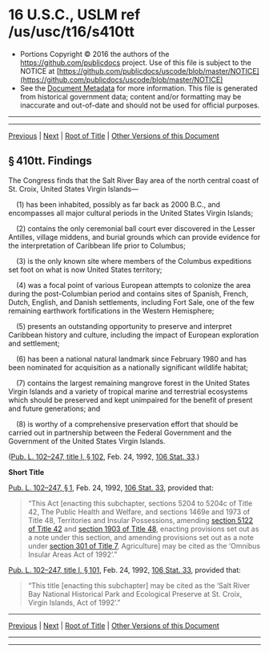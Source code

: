 ---
---

# 16 U.S.C., USLM ref /us/usc/t16/s410tt

* Portions Copyright © 2016 the authors of the https://github.com/publicdocs project.
  Use of this file is subject to the NOTICE at [https://github.com/publicdocs/uscode/blob/master/NOTICE](https://github.com/publicdocs/uscode/blob/master/NOTICE)
* See the [Document Metadata](././../../../../..//README.md) for more information.
  This file is generated from historical government data; content and/or formatting may be inaccurate and out-of-date and should not be used for official purposes.

----------
----------

[Previous](./../../../../..//us/usc/t16/ch1/schLIX–R/m__us_usc_t16_ch1_schLIX–R.md) | [Next](./../../../../..//us/usc/t16/ch1/schLIX–R/m__us_usc_t16_s410tt–1.md) | [Root of Title](./../../../../../) | [Other Versions of this Document](https://publicdocs.github.io/go/links?ns=uslm&ref=%2Fus%2Fusc%2Ft16%2Fs410tt)

## § 410tt. Findings

The Congress finds that the Salt River Bay area of the north central coast of St. Croix, United States Virgin Islands—

    (1) has been inhabited, possibly as far back as 2000 B.C., and encompasses all major cultural periods in the United States Virgin Islands;

    (2) contains the only ceremonial ball court ever discovered in the Lesser Antilles, village middens, and burial grounds which can provide evidence for the interpretation of Caribbean life prior to Columbus;

    (3) is the only known site where members of the Columbus expeditions set foot on what is now United States territory;

    (4) was a focal point of various European attempts to colonize the area during the post-Columbian period and contains sites of Spanish, French, Dutch, English, and Danish settlements, including Fort Sale, one of the few remaining earthwork fortifications in the Western Hemisphere;

    (5) presents an outstanding opportunity to preserve and interpret Caribbean history and culture, including the impact of European exploration and settlement;

    (6) has been a national natural landmark since February 1980 and has been nominated for acquisition as a nationally significant wildlife habitat;

    (7) contains the largest remaining mangrove forest in the United States Virgin Islands and a variety of tropical marine and terrestrial ecosystems which should be preserved and kept unimpaired for the benefit of present and future generations; and

    (8) is worthy of a comprehensive preservation effort that should be carried out in partnership between the Federal Government and the Government of the United States Virgin Islands.

([Pub. L. 102–247, title I, § 102][/us/pl/102/247/s102], Feb. 24, 1992, [106 Stat. 33][/us/stat/106/33].)

 __Short Title__ 

[Pub. L. 102–247, § 1][/us/pl/102/247/s1], Feb. 24, 1992, [106 Stat. 33][/us/stat/106/33], provided that: 

> “This Act \[enacting this subchapter, sections 5204 to 5204c of Title 42, The Public Health and Welfare, and sections 1469e and 1973 of Title 48, Territories and Insular Possessions, amending [section 5122 of Title 42][/us/usc/t42/s5122] and [section 1903 of Title 48][/us/usc/t48/s1903], enacting provisions set out as a note under this section, and amending provisions set out as a note under [section 301 of Title 7][/us/usc/t7/s301], Agriculture\] may be cited as the ‘Omnibus Insular Areas Act of 1992’.”

[Pub. L. 102–247, title I, § 101][/us/pl/102/247/s101], Feb. 24, 1992, [106 Stat. 33][/us/stat/106/33], provided that: 

> “This title \[enacting this subchapter\] may be cited as the ‘Salt River Bay National Historical Park and Ecological Preserve at St. Croix, Virgin Islands, Act of 1992’.”

----------

[Previous](./../../../../..//us/usc/t16/ch1/schLIX–R/m__us_usc_t16_ch1_schLIX–R.md) | [Next](./../../../../..//us/usc/t16/ch1/schLIX–R/m__us_usc_t16_s410tt–1.md) | [Root of Title](./../../../../../) | [Other Versions of this Document](https://publicdocs.github.io/go/links?ns=uslm&ref=%2Fus%2Fusc%2Ft16%2Fs410tt)

----------
----------

[/us/pl/102/247/s102]: https://publicdocs.github.io/go/links?ns=uslm&ref=%2Fus%2Fpl%2F102%2F247%2Fs102
[/us/stat/106/33]: https://publicdocs.github.io/go/links?ns=uslm&ref=%2Fus%2Fstat%2F106%2F33
[/us/pl/102/247/s1]: https://publicdocs.github.io/go/links?ns=uslm&ref=%2Fus%2Fpl%2F102%2F247%2Fs1
[/us/stat/106/33]: https://publicdocs.github.io/go/links?ns=uslm&ref=%2Fus%2Fstat%2F106%2F33
[/us/usc/t42/s5122]: https://publicdocs.github.io/go/links?ns=uslm&ref=%2Fus%2Fusc%2Ft42%2Fs5122
[/us/usc/t48/s1903]: https://publicdocs.github.io/go/links?ns=uslm&ref=%2Fus%2Fusc%2Ft48%2Fs1903
[/us/usc/t7/s301]: https://publicdocs.github.io/go/links?ns=uslm&ref=%2Fus%2Fusc%2Ft7%2Fs301
[/us/pl/102/247/s101]: https://publicdocs.github.io/go/links?ns=uslm&ref=%2Fus%2Fpl%2F102%2F247%2Fs101
[/us/stat/106/33]: https://publicdocs.github.io/go/links?ns=uslm&ref=%2Fus%2Fstat%2F106%2F33


